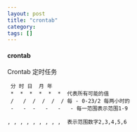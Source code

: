 ```yaml
---
layout: post
title: "crontab"
category: 
tags: []
---
```


#### crontab

 Crontab 定时任务

```
 分 时 日  月 年
 *  *  *  *  *  *  代表所有可能的值
 /   /  /  /  /  / 每 - 0-23/2 每两小时的
 -   -  -   -   -   - 每一范围表示范围1-9

, , , , , , , , ,  表示范围数字2,3,4,5,6
```




